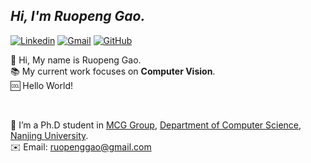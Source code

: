 <h2><em> Hi, I'm Ruopeng Gao. </em></h2>

<!-- 个人名牌展示区域 -->
<!-- ![sumy7](https://visitor-badge.glitch.me/badge?page_id=HELLORPG.profile)
<!-- 这部分统计仅从添加了这条语句之后，第一次访问开始计数 -->
[![Linkedin](https://img.shields.io/badge/-Ruopeng_Gao-blue?style=flat&logo=Linkedin&logoColor=white&&link=https://www.linkedin.com/in/ruopeng-gao-590500203/)](https://www.linkedin.com/in/ruopeng-gao-590500203/)
[![Gmail](https://img.shields.io/badge/-Ruopeng_Gao-c14438?style=flat&logo=Gmail&logoColor=white)](mailto:ruopenggao@gmail.com)
[![GitHub](https://img.shields.io/github/followers/HELLORPG?label=follow&style=social)](https://github.com/HELLORPG)
<!-- [![Profile Views](https://visitor-badge.glitch.me/badge?page_id=HELLORPG.profile)](https://github.com/HELLORPG) -->
<!-- END -->

👋 Hi, My name is Ruopeng Gao. <br>
📚 My current work focuses on <b>Computer Vision</b>. <br>
🆒 Hello World! <br>

<br>

🏫 I’m a Ph.D student in [MCG Group](http://mcg.nju.edu.cn/index.html), [Department of Computer Science](https://cs.nju.edu.cn/), [Nanjing University](https://www.nju.edu.cn/main.htm). <br>
✉️ Email: ruopenggao@gmail.com <br>


